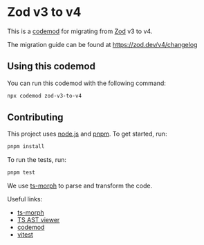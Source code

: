 # Zod v3 to v4

This is a [codemod](https://codemod.com) for migrating from [Zod](https://zod.dev/) v3 to v4.

The migration guide can be found at <https://zod.dev/v4/changelog>

## Using this codemod

You can run this codemod with the following command:

```bash
npx codemod zod-v3-to-v4
```

## Contributing

This project uses [node.js](https://nodejs.org/en/) and [pnpm](https://pnpm.io/). To get started, run:

```bash
pnpm install
```

To run the tests, run:

```bash
pnpm test
```

We use [ts-morph](https://ts-morph.com) to parse and transform the code.

Useful links:

- [ts-morph](https://ts-morph.com)
- [TS AST viewer](https://ts-ast-viewer.com/)
- [codemod](https://codemod.com)
- [vitest](https://vitest.dev)
